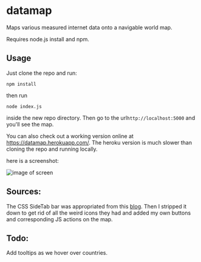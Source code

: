 datamap
=======

Maps various measured internet data onto a navigable world map.

Requires node.js install and npm.

## Usage

Just clone the repo and run:
```
npm install
```
then run
```
node index.js
```
inside the new repo directory. Then go to the url`http://localhost:5000` and you'll see the map.

You can also check out a working version online at <a href="https://datamap.herokuapp.com/">https://datamap.herokuapp.com/</a>. The heroku version is much slower than cloning the repo and running locally.

here is a screenshot:

![image of screen](https://github.com/yvan/datamap/tree/master/static/screen.png)

## Sources:

The CSS SideTab bar was appropriated from this <a href="http://blog.themearmada.com/off-canvas-slide-menu-for-bootstrap/">blog</a>. Then I stripped it down to get rid of all the weird icons they had and added my own buttons and corresponding JS actions on the map.

## Todo:

Add tooltips as we hover over countries.
